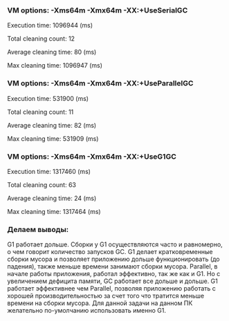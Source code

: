 ﻿### VM options: -Xms64m -Xmx64m -XX:+UseSerialGC

Execution time:      1096944 (ms)

Total cleaning count:      12

Average cleaning time:      80 (ms)

Max cleaning time:      1096947 (ms)

### VM options: -Xms64m -Xmx64m -XX:+UseParallelGC

Execution time:      531900 (ms)

Total cleaning count:      11

Average cleaning time:      82 (ms)

Max cleaning time:      531909 (ms)

### VM options: -Xms64m -Xmx64m -XX:+UseG1GC

Execution time:      1317460 (ms)

Total cleaning count:      63

Average cleaning time:      24 (ms)

Max cleaning time:      1317464 (ms)

### Делаем выводы:

G1 работает дольше. Сборки у G1 осуществляются часто и равномерно, о чем говорит количество запусков GC. G1 делает кратковременные сборки мусора и позволяет приложению дольше функционировать (до падения), также меньше времени занимают сборки мусора. Parallel, в начале работы приложения, работал эффективно, так же как и G1. Но с увеличением дефицита памяти, GC работает все дольше и дольше. G1 работает эффективнее чем Parallel, позволяя приложению работать с хорошей производительностью за счет того что тратится меньше времени на сборки мусора. Для данной задачи на данном ПК желательно по-умолчанию использовать именно G1.
